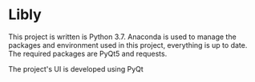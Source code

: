 # Libly

This project is written is Python 3.7. Anaconda is used to manage the packages and environment used in this project, everything is up to date.
The required packages are PyQt5 and requests.

The project's UI is developed using PyQt

